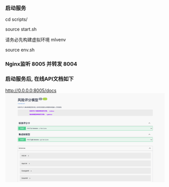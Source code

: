 ### 启动服务
cd scripts/ </n>

source start.sh </n>

请务必先构建虚拟环境 mlvenv

source env.sh </n>

### Nginx监听 8005 并转发 8004

### 启动服务后, 在线API文档如下<br>
http://0.0.0.0:8005/docs <br>
![img.png](test/ui.png)